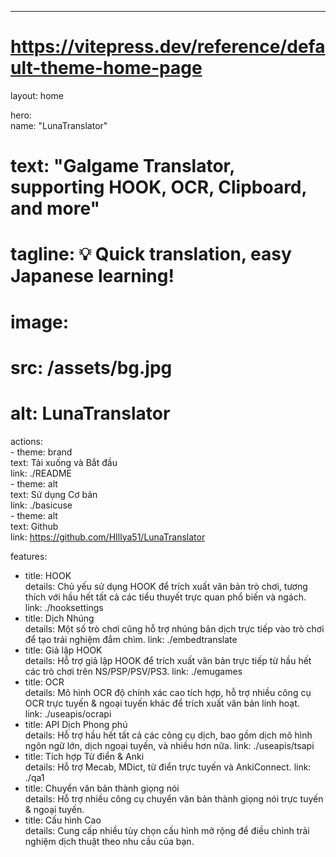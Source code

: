 ---  
# https://vitepress.dev/reference/default-theme-home-page  
layout: home  

hero:  
  name: "LunaTranslator"  
  # text: "Galgame Translator, supporting HOOK, OCR, Clipboard, and more"  
  # tagline: 💡 Quick translation, easy Japanese learning!  
  # image:  
  #   src: /assets/bg.jpg  
  #   alt: LunaTranslator  
  actions:  
    - theme: brand  
      text: Tải xuống và Bắt đầu  
      link: ./README  
    - theme: alt  
      text: Sử dụng Cơ bản  
      link: ./basicuse  
    - theme: alt  
      text: Github  
      link: https://github.com/HIllya51/LunaTranslator  

features:  
  - title: HOOK  
    details: Chủ yếu sử dụng HOOK để trích xuất văn bản trò chơi, tương thích với hầu hết tất cả các tiểu thuyết trực quan phổ biến và ngách.  
    link: ./hooksettings
  - title: Dịch Nhúng  
    details: Một số trò chơi cũng hỗ trợ nhúng bản dịch trực tiếp vào trò chơi để tạo trải nghiệm đắm chìm.
    link: ./embedtranslate
  - title: Giả lập HOOK  
    details: Hỗ trợ giả lập HOOK để trích xuất văn bản trực tiếp từ hầu hết các trò chơi trên NS/PSP/PSV/PS3.
    link: ./emugames
  - title: OCR  
    details: Mô hình OCR độ chính xác cao tích hợp, hỗ trợ nhiều công cụ OCR trực tuyến & ngoại tuyến khác để trích xuất văn bản linh hoạt.  
    link: ./useapis/ocrapi
  - title: API Dịch Phong phú  
    details: Hỗ trợ hầu hết tất cả các công cụ dịch, bao gồm dịch mô hình ngôn ngữ lớn, dịch ngoại tuyến, và nhiều hơn nữa.
    link: ./useapis/tsapi
  - title: Tích hợp Từ điển & Anki  
    details: Hỗ trợ Mecab, MDict, từ điển trực tuyến và AnkiConnect.
    link: ./qa1
  - title: Chuyển văn bản thành giọng nói  
    details: Hỗ trợ nhiều công cụ chuyển văn bản thành giọng nói trực tuyến & ngoại tuyến.  
  - title: Cấu hình Cao  
    details: Cung cấp nhiều tùy chọn cấu hình mở rộng để điều chỉnh trải nghiệm dịch thuật theo nhu cầu của bạn.